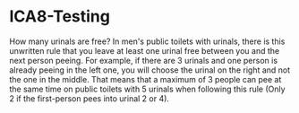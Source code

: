 # ICA8-Testing
How many urinals are free?
In men's public toilets with urinals, there is this unwritten rule that you leave at least one urinal free between you and
the next person peeing. For example, if there are 3 urinals and one person is already peeing in the left one, you will
choose the urinal on the right and not the one in the middle. That means that a maximum of 3 people can pee at the
same time on public toilets with 5 urinals when following this rule (Only 2 if the first-person pees into urinal 2 or 4). 